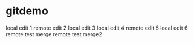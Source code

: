 # gitdemo
local edit 1
remote edit 2
local edit 3
local edit 4
remote edit 5
local edit 6
remote test merge
remote test merge2

